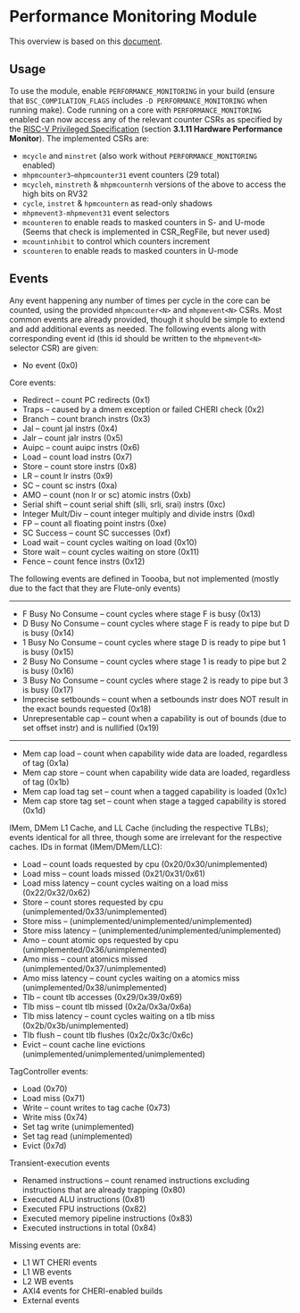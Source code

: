 # Performance Monitoring Module

This overview is based on this [document](https://github.com/CTSRD-CHERI/Flute/blob/CHERI/Doc/Performance_Monitor/Performance_Monitoring.md).

## Usage
To use the module, enable `PERFORMANCE_MONITORING` in your build (ensure that `BSC_COMPILATION_FLAGS` includes `-D PERFORMANCE_MONITORING` when running make).
Code running on a core with `PERFORMANCE_MONITORING` enabled can now access any of the relevant counter CSRs as specified by the [RISC-V Privileged Specification](https://riscv.org/technical/specifications/) (section __3.1.11 Hardware Performance Monitor__).
The implemented CSRs are:
- `mcycle` and `minstret` (also work without `PERFORMANCE_MONITORING` enabled)
- `mhpmcounter3–mhpmcounter31` event counters (29 total)
- `mcycleh`, `minstreth` & `mhpmcounternh` versions of the above to access the high bits on RV32
- `cycle`, `instret` & `hpmcountern` as read-only shadows
- `mhpmevent3-mhpmevent31` event selectors
- `mcounteren` to enable reads to masked counters in S- and U-mode (Seems that check is implemented in CSR_RegFile, but never used)
- `mcountinhibit` to control which counters increment
- `scounteren` to enable reads to masked counters in U-mode

## Events
Any event happening any number of times per cycle in the core can be counted, using the provided `mhpmcounter<N>` and `mhpmevent<N>` CSRs. Most common events are already provided, though it should be simple to extend and add additional events as needed.
The following events along with corresponding event id (this id should be written to the `mhpmevent<N>` selector CSR) are given:
- No event (0x0)

Core events:
- Redirect &ndash; count PC redirects (0x1)
- Traps &ndash; caused by a dmem exception or failed CHERI check (0x2)
- Branch &ndash; count branch instrs (0x3)
- Jal &ndash; count jal instrs (0x4)
- Jalr &ndash; count jalr instrs (0x5)
- Auipc &ndash; count auipc instrs (0x6)
- Load &ndash; count load instrs (0x7)
- Store &ndash; count store instrs (0x8)
- LR &ndash; count lr instrs (0x9)
- SC &ndash; count sc instrs (0xa)
- AMO &ndash; count (non lr or sc) atomic instrs (0xb)
- Serial shift &ndash; count serial shift (slli, srli, srai) instrs (0xc)
- Integer Mult/Div &ndash; count integer multiply and divide instrs (0xd)
- FP &ndash; count all floating point instrs (0xe)
- SC Success &ndash; count SC successes (0xf)
- Load wait &ndash; count cycles waiting on load (0x10)
- Store wait &ndash; count cycles waiting on store (0x11)
- Fence &ndash; count fence instrs (0x12)

The following events are defined in Toooba, but not implemented (mostly due
to the fact that they are Flute-only events)

-------------------------------

- F Busy No Consume &ndash; count cycles where stage F is busy (0x13)
- D Busy No Consume &ndash; count cycles where stage F is ready to pipe but D is busy (0x14)
- 1 Busy No Consume &ndash; count cycles where stage D is ready to pipe but 1 is busy (0x15)
- 2 Busy No Consume &ndash; count cycles where stage 1 is ready to pipe but 2 is busy (0x16)
- 3 Busy No Consume &ndash; count cycles where stage 2 is ready to pipe but 3 is busy (0x17)
- Imprecise setbounds &ndash; count when a setbounds instr does NOT result in the exact bounds requested (0x18)
- Unrepresentable cap &ndash; count when a capability is out of bounds (due to set offset instr) and is nullified (0x19)

---------------------------------------------------

- Mem cap load &ndash; count when capability wide data are loaded, regardless of tag (0x1a)
- Mem cap store &ndash; count when capability wide data are loaded, regardless of tag (0x1b)
- Mem cap load tag set &ndash; count when a tagged capability is loaded (0x1c)
- Mem cap store tag set &ndash; count when stage a tagged capability is stored (0x1d)

IMem, DMem L1 Cache, and LL Cache (including the respective TLBs); events identical for all three, though some are irrelevant for the respective caches. IDs in format (IMem/DMem/LLC):
- Load &ndash; count loads requested by cpu (0x20/0x30/unimplemented)
- Load miss &ndash; count loads missed (0x21/0x31/0x61)
- Load miss latency &ndash; count cycles waiting on a load miss (0x22/0x32/0x62)
- Store &ndash; count stores requested by cpu (unimplemented/0x33/unimplemented)
- Store miss &ndash; (unimplemented/unimplemented/unimplemented)
- Store miss latency &ndash; (unimplemented/unimplemented/unimplemented)
- Amo &ndash; count atomic ops requested by cpu (unimplemented/0x36/unimplemented)
- Amo miss &ndash; count atomics missed (unimplemented/0x37/unimplemented)
- Amo miss latency &ndash; count cycles waiting on a atomics miss (unimplemented/0x38/unimplemented)
- Tlb &ndash; count tlb accesses (0x29/0x39/0x69)
- Tlb miss &ndash; count tlb missed (0x2a/0x3a/0x6a)
- Tlb miss latency &ndash; count cycles waiting on a tlb miss (0x2b/0x3b/unimplemented)
- Tlb flush &ndash; count tlb flushes (0x2c/0x3c/0x6c)
- Evict &ndash; count cache line evictions (unimplemented/unimplemented/unimplemented)


TagController events:
- Load (0x70)
- Load miss (0x71)
- Write &ndash; count writes to tag cache (0x73)
- Write miss (0x74)
- Set tag write (unimplemented)
- Set tag read (unimplemented)
- Evict (0x7d)

Transient-execution events
- Renamed instructions &ndash; count renamed instructions excluding instructions that are already trapping (0x80)
- Executed ALU instructions (0x81)
- Executed FPU instructions (0x82)
- Executed memory pipeline instructions (0x83)
- Executed instructions in total (0x84)

Missing events are:
- L1 WT CHERI events
- L1 WB events
- L2 WB events
- AXI4 events for CHERI-enabled builds
- External events
